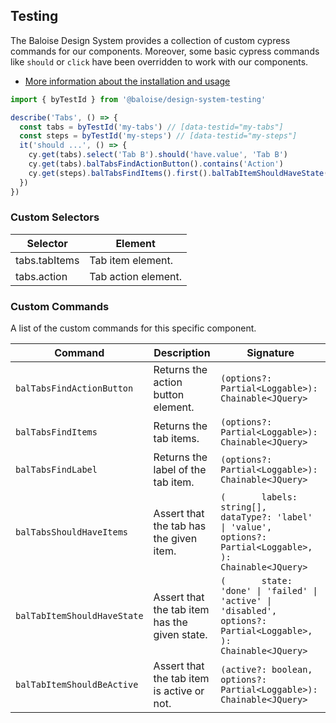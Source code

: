 ## Testing

The Baloise Design System provides a collection of custom cypress commands for our components. Moreover, some basic cypress commands like `should` or `click` have been overridden to work with our components.

- [More information about the installation and usage](?path=/docs/development-testing--page)

<!-- START: human documentation -->

```typescript
import { byTestId } from '@baloise/design-system-testing'

describe('Tabs', () => {
  const tabs = byTestId('my-tabs') // [data-testid="my-tabs"]
  const steps = byTestId('my-steps') // [data-testid="my-steps"]
  it('should ...', () => {
    cy.get(tabs).select('Tab B').should('have.value', 'Tab B')
    cy.get(tabs).balTabsFindActionButton().contains('Action')
    cy.get(steps).balTabsFindItems().first().balTabItemShouldHaveState('done')
  })
})
```

### Custom Selectors

| Selector      | Element             |
| ------------- | ------------------- |
| tabs.tabItems | Tab item element.   |
| tabs.action   | Tab action element. |

<!-- END: human documentation -->

### Custom Commands

A list of the custom commands for this specific component.

| Command                     | Description                                   | Signature                                                                                                                    |
| --------------------------- | --------------------------------------------- | ---------------------------------------------------------------------------------------------------------------------------- |
| `balTabsFindActionButton`   | Returns the action button element.            | `(options?: Partial<Loggable>): Chainable<JQuery>`                                                                           |
| `balTabsFindItems`          | Returns the tab items.                        | `(options?: Partial<Loggable>): Chainable<JQuery>`                                                                           |
| `balTabsFindLabel`          | Returns the label of the tab item.            | `(options?: Partial<Loggable>): Chainable<JQuery>`                                                                           |
| `balTabsShouldHaveItems`    | Assert that the tab has the given item.       | `(       labels: string[],       dataType?: 'label' \| 'value',       options?: Partial<Loggable>,     ): Chainable<JQuery>` |
| `balTabItemShouldHaveState` | Assert that the tab item has the given state. | `(       state: 'done' \| 'failed' \| 'active' \| 'disabled',       options?: Partial<Loggable>,     ): Chainable<JQuery>`   |
| `balTabItemShouldBeActive`  | Assert that the tab item is active or not.    | `(active?: boolean, options?: Partial<Loggable>): Chainable<JQuery>`                                                         |

